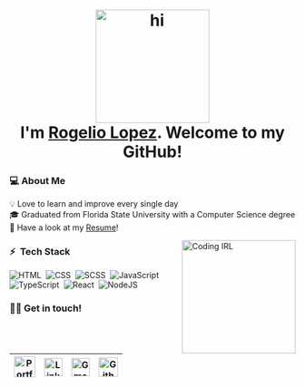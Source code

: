 <!-- Inspired by: https://github.com/tusharnankani/tusharnankani-->


<h1 align="center">
<img src="https://media.giphy.com/media/26xBukhJ0i8KXADYc/giphy.gif" alt = "hi" height="200px"> <br >I'm <a href="https://www.linkedin.com/in/rogelio-j-lopez/">Rogelio Lopez</a>. Welcome to my GitHub!
</h1>


<h3>
💻 About Me
</h3>
<p>
 💡 Love to learn and improve every single day 
 <br>
 🎓 Graduated from Florida State University with a Computer Science degree <br>
 📄 Have a look at my <a href="./Rogelio_Lopez_Resume.pdf">Resume</a>! 
</p>


<img alt="Coding IRL" src="https://media.giphy.com/media/13HgwGsXF0aiGY/giphy.gif" align="right" height="200px"/>

### ⚡ &nbsp;Tech Stack

![HTML](https://img.shields.io/badge/-HTML-05122A?style=flat&logo=HTML5)&nbsp;
![CSS](https://img.shields.io/badge/-CSS-05122A?style=flat&logo=CSS3&logoColor=1572B6)&nbsp;
![SCSS](https://img.shields.io/badge/-Sass-05122A?style=flat&logo=Sass)&nbsp;
![JavaScript](https://img.shields.io/badge/-JavaScript-05122A?style=flat&logo=javascript)&nbsp;
![TypeScript](https://img.shields.io/badge/-TypeScript-05122A?style=flat&logo=typescript)&nbsp;
![React](https://img.shields.io/badge/-React-05122A?style=flat&logo=react)&nbsp;
![NodeJS](https://img.shields.io/badge/-Node.js-05122A?style=flat&logo=node.js)&nbsp;


<h3>
🤝🏻 Get in touch!
</h3>
  
| [<img src="https://www.svgrepo.com/show/250861/web-website.svg" alt="Portfolio Logo" width="37">](https://rogeliolopez.dev) | [<img src="https://www.svgrepo.com/show/57068/linkedin.svg" alt="Linkedin Logo" width="32">](https://www.linkedin.com/in/rogelio-j-lopez/) | [<img src="https://github.com/tusharnankani/tusharnankani/blob/master/Assets/Gmail.svg" alt="Gmail logo" height="32">](mailto:rogejlopez@gmail.com) | [<img src="https://cdn.svgporn.com/logos/github-icon.svg" alt="Github logo" width="34">](https://github.com/rogelio-lopez) 
|:---:|:---:|:---:|:---:|
  
<br>
<br>

